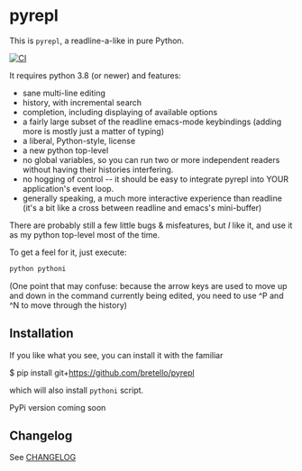 # pyrepl

This is `pyrepl`, a readline-a-like in pure Python.

[![CI](https://github.com/bretello/pyrepl/actions/workflows/ci.yml/badge.svg)](https://github.com/bretello/pyrepl/actions/workflows/ci.yml)

It requires python 3.8 (or newer) and features:

- sane multi-line editing
- history, with incremental search
- completion, including displaying of available options
- a fairly large subset of the readline emacs-mode keybindings
  (adding more is mostly just a matter of typing)
- a liberal, Python-style, license
- a new python top-level
- no global variables, so you can run two or more independent readers
  without having their histories interfering.
- no hogging of control -- it should be easy to integrate pyrepl into
  YOUR application's event loop.
- generally speaking, a much more interactive experience than readline
  (it's a bit like a cross between readline and emacs's mini-buffer)

There are probably still a few little bugs & misfeatures, but _I_ like
it, and use it as my python top-level most of the time.

To get a feel for it, just execute:

```bash
python pythoni
```

(One point that may confuse: because the arrow keys are used to move
up and down in the command currently being edited, you need to use ^P
and ^N to move through the history)

## Installation

If you like what you see, you can install it with the familiar

$ pip install git+https://github.com/bretello/pyrepl

which will also install `pythoni` script.

PyPi version coming soon

## Changelog

See [CHANGELOG](/CHANGELOG)
